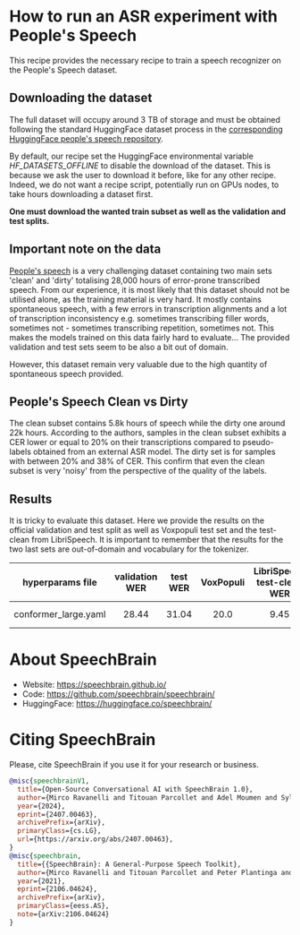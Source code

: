 # How to run an ASR experiment with People's Speech

This recipe provides the necessary recipe to train a speech recognizer on the People's Speech dataset.

## Downloading the dataset

The full dataset will occupy around 3 TB of storage and must be obtained following the standard HuggingFace
dataset process in the [corresponding HuggingFace people's speech repository](https://huggingface.co/datasets/MLCommons/peoples_speech).

By default, our recipe set the HuggingFace environmental variable *HF_DATASETS_OFFLINE* to disable the download
of the dataset. This is because we ask the user to download it before, like for any other recipe. Indeed, we do
not want a recipe script, potentially run on GPUs nodes, to take hours downloading a dataset first.

**One must download the wanted train subset as well as the validation and test splits.**

## Important note on the data

[People's speech](https://arxiv.org/pdf/2111.09344) is a very challenging dataset containing two main sets 'clean' and 'dirty' totalising 28,000 hours of error-prone transcribed speech. From our experience, it is most likely that this dataset should not be utilised alone, as the training material is very hard. It mostly contains spontaneous speech, with a few errors in transcription alignments and a lot of transcription inconsistency e.g. sometimes transcribing filler words, sometimes not - sometimes transcribing repetition, sometimes not. This makes the models trained on this data fairly hard to evaluate... The provided validation and test sets seem to be also a bit out of domain.

However, this dataset remain very valuable due to the high quantity of spontaneous speech provided.

## People's Speech Clean vs Dirty

The clean subset contains 5.8k hours of speech while the dirty one around 22k hours. According to the authors, samples in the clean subset exhibits a CER lower or equal to 20% on their transcriptions compared to pseudo-labels obtained from an external ASR model. The dirty set is for samples with between 20% and 38% of CER. This confirm that even the clean subset is very 'noisy' from the perspective of the quality of the labels.

## Results

It is tricky to evaluate this dataset. Here we provide the results on the official validation
and test split as well as Voxpopuli test set and the test-clean from LibriSpeech. It is important
to remember that the results for the two last sets are out-of-domain and vocabulary for the
tokenizer.

| hyperparams file | validation WER | test WER | VoxPopuli | LibriSpeech test-clean WER | GPUs |
|:-------------:|:-------------:|:-------------:|:---------------------------:| :-----:| :-----:|
| conformer_large.yaml | 28.44 | 31.04 | 20.0 | 9.45 | 8xA100 80GB |

# **About SpeechBrain**
- Website: https://speechbrain.github.io/
- Code: https://github.com/speechbrain/speechbrain/
- HuggingFace: https://huggingface.co/speechbrain/

# **Citing SpeechBrain**
Please, cite SpeechBrain if you use it for your research or business.

```bibtex
@misc{speechbrainV1,
  title={Open-Source Conversational AI with SpeechBrain 1.0},
  author={Mirco Ravanelli and Titouan Parcollet and Adel Moumen and Sylvain de Langen and Cem Subakan and Peter Plantinga and Yingzhi Wang and Pooneh Mousavi and Luca Della Libera and Artem Ploujnikov and Francesco Paissan and Davide Borra and Salah Zaiem and Zeyu Zhao and Shucong Zhang and Georgios Karakasidis and Sung-Lin Yeh and Pierre Champion and Aku Rouhe and Rudolf Braun and Florian Mai and Juan Zuluaga-Gomez and Seyed Mahed Mousavi and Andreas Nautsch and Xuechen Liu and Sangeet Sagar and Jarod Duret and Salima Mdhaffar and Gaelle Laperriere and Mickael Rouvier and Renato De Mori and Yannick Esteve},
  year={2024},
  eprint={2407.00463},
  archivePrefix={arXiv},
  primaryClass={cs.LG},
  url={https://arxiv.org/abs/2407.00463},
}
@misc{speechbrain,
  title={{SpeechBrain}: A General-Purpose Speech Toolkit},
  author={Mirco Ravanelli and Titouan Parcollet and Peter Plantinga and Aku Rouhe and Samuele Cornell and Loren Lugosch and Cem Subakan and Nauman Dawalatabad and Abdelwahab Heba and Jianyuan Zhong and Ju-Chieh Chou and Sung-Lin Yeh and Szu-Wei Fu and Chien-Feng Liao and Elena Rastorgueva and François Grondin and William Aris and Hwidong Na and Yan Gao and Renato De Mori and Yoshua Bengio},
  year={2021},
  eprint={2106.04624},
  archivePrefix={arXiv},
  primaryClass={eess.AS},
  note={arXiv:2106.04624}
}
```

